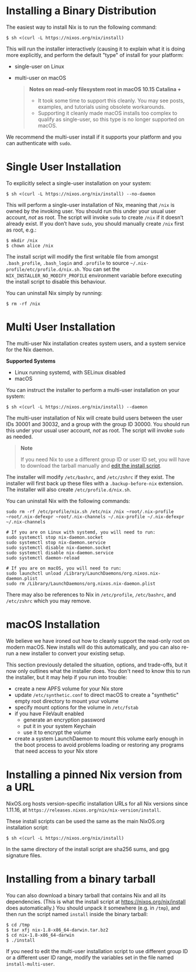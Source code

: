 # Installing a Binary Distribution

The easiest way to install Nix is to run the following command:

```console
$ sh <(curl -L https://nixos.org/nix/install)
```

This will run the installer interactively (causing it to explain what
it is doing more explicitly, and perform the default "type" of install
for your platform:
- single-user on Linux
- multi-user on macOS

  > **Notes on read-only filesystem root in macOS 10.15 Catalina +**
  > 
  > - It took some time to support this cleanly. You may see posts,
  >   examples, and tutorials using obsolete workarounds.
  > - Supporting it cleanly made macOS installs too complex to qualify
  >   as single-user, so this type is no longer supported on macOS.

We recommend the multi-user install if it supports your platform and
you can authenticate with `sudo`.

# Single User Installation

To explicitly select a single-user installation on your system:

```console
$ sh <(curl -L https://nixos.org/nix/install) --no-daemon
```

This will perform a single-user installation of Nix, meaning that `/nix`
is owned by the invoking user. You should run this under your usual user
account, *not* as root. The script will invoke `sudo` to create `/nix`
if it doesn’t already exist. If you don’t have `sudo`, you should
manually create `/nix` first as root, e.g.:

```console
$ mkdir /nix
$ chown alice /nix
```

The install script will modify the first writable file from amongst
`.bash_profile`, `.bash_login` and `.profile` to source
`~/.nix-profile/etc/profile.d/nix.sh`. You can set the
`NIX_INSTALLER_NO_MODIFY_PROFILE` environment variable before executing
the install script to disable this behaviour.

You can uninstall Nix simply by running:

```console
$ rm -rf /nix
```

# Multi User Installation

The multi-user Nix installation creates system users, and a system
service for the Nix daemon.

**Supported Systems**
- Linux running systemd, with SELinux disabled
- macOS

You can instruct the installer to perform a multi-user installation on
your system:

```console
$ sh <(curl -L https://nixos.org/nix/install) --daemon
```

The multi-user installation of Nix will create build users between the
user IDs 30001 and 30032, and a group with the group ID 30000. You
should run this under your usual user account, *not* as root. The script
will invoke `sudo` as needed.

> **Note**
> 
> If you need Nix to use a different group ID or user ID set, you will
> have to download the tarball manually and [edit the install
> script](#installing-from-a-binary-tarball).

The installer will modify `/etc/bashrc`, and `/etc/zshrc` if they exist.
The installer will first back up these files with a `.backup-before-nix`
extension. The installer will also create `/etc/profile.d/nix.sh`.

You can uninstall Nix with the following commands:

```console
sudo rm -rf /etc/profile/nix.sh /etc/nix /nix ~root/.nix-profile ~root/.nix-defexpr ~root/.nix-channels ~/.nix-profile ~/.nix-defexpr ~/.nix-channels

# If you are on Linux with systemd, you will need to run:
sudo systemctl stop nix-daemon.socket
sudo systemctl stop nix-daemon.service
sudo systemctl disable nix-daemon.socket
sudo systemctl disable nix-daemon.service
sudo systemctl daemon-reload

# If you are on macOS, you will need to run:
sudo launchctl unload /Library/LaunchDaemons/org.nixos.nix-daemon.plist
sudo rm /Library/LaunchDaemons/org.nixos.nix-daemon.plist
```

There may also be references to Nix in `/etc/profile`, `/etc/bashrc`,
and `/etc/zshrc` which you may remove.

# macOS Installation <a name="sect-macos-installation-change-store-prefix"></a><a name="sect-macos-installation-encrypted-volume"></a><a name="sect-macos-installation-symlink"></a><a name="sect-macos-installation-recommended-notes"></a>
<!-- Note: anchors above to catch permalinks to old explanations -->

We believe we have ironed out how to cleanly support the read-only root
on modern macOS. New installs will do this automatically, and you can
also re-run a new installer to convert your existing setup.

This section previously detailed the situation, options, and trade-offs,
but it now only outlines what the installer does. You don't need to know
this to run the installer, but it may help if you run into trouble:

- create a new APFS volume for your Nix store
- update `/etc/synthetic.conf` to direct macOS to create a "synthetic"
  empty root directory to mount your volume
- specify mount options for the volume in `/etc/fstab`
- if you have FileVault enabled
    - generate an encryption password
    - put it in your system Keychain
    - use it to encrypt the volume
- create a system LaunchDaemon to mount this volume early enough in the
  boot process to avoid problems loading or restoring any programs that
  need access to your Nix store

# Installing a pinned Nix version from a URL

NixOS.org hosts version-specific installation URLs for all Nix versions
since 1.11.16, at `https://releases.nixos.org/nix/nix-version/install`.

These install scripts can be used the same as the main NixOS.org
installation script:

```console
$ sh <(curl -L https://nixos.org/nix/install)
```

In the same directory of the install script are sha256 sums, and gpg
signature files.

# Installing from a binary tarball

You can also download a binary tarball that contains Nix and all its
dependencies. (This is what the install script at
<https://nixos.org/nix/install> does automatically.) You should unpack
it somewhere (e.g. in `/tmp`), and then run the script named `install`
inside the binary tarball:

```console
$ cd /tmp
$ tar xfj nix-1.8-x86_64-darwin.tar.bz2
$ cd nix-1.8-x86_64-darwin
$ ./install
```

If you need to edit the multi-user installation script to use different
group ID or a different user ID range, modify the variables set in the
file named `install-multi-user`.
